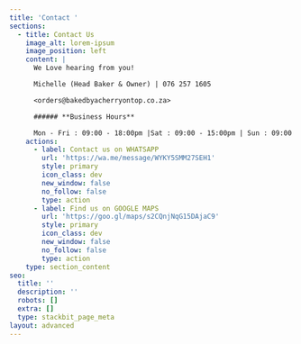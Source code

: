 ```yaml
---
title: 'Contact '
sections:
  - title: Contact Us
    image_alt: lorem-ipsum
    image_position: left
    content: |
      We Love hearing from you!

      Michelle (Head Baker & Owner) | 076 257 1605

      <orders@bakedbyacherryontop.co.za>

      ###### **Business Hours**

      Mon - Fri : 09:00 - 18:00pm |Sat : 09:00 - 15:00pm | Sun : 09:00 - 13:00pm
    actions:
      - label: Contact us on WHATSAPP
        url: 'https://wa.me/message/WYKY5SMM27SEH1'
        style: primary
        icon_class: dev
        new_window: false
        no_follow: false
        type: action
      - label: Find us on GOOGLE MAPS
        url: 'https://goo.gl/maps/s2CQnjNqG15DAjaC9'
        style: primary
        icon_class: dev
        new_window: false
        no_follow: false
        type: action
    type: section_content
seo:
  title: ''
  description: ''
  robots: []
  extra: []
  type: stackbit_page_meta
layout: advanced
---
```

